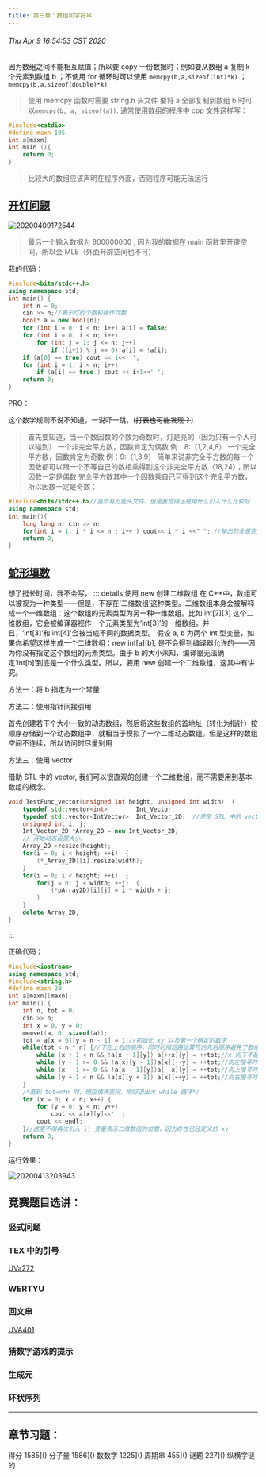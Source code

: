 ```yaml
---
title: 第三章：数组和字符串
---
```


###### Thu Apr 9 16:54:53 CST 2020

因为数组之间不能相互赋值；所以要 copy 一份数据时；例如要从数组 a 复制 k 个元素到数组 b ；不使用 for 循环时可以使用 
`memcpy(b,a,sizeof(int)*k)` ； `memcpy(b,a,sizeof(double)*k)` 

> 使用 memcpy 函数时需要 string.h 头文件 要将 a 全部复制到数组 b 时可以`memcpy(b, a, sizeof(a))`.
通常使用数组的程序中
cpp 文件这样写：

```cpp
#include<cstdio>
#define maxn 105
int a[maxn]
int main (){
    return 0;
}
```
>比较大的数组应该声明在程序外面，否则程序可能无法运行

## [开灯问题](https://www.luogu.com.cn/problem/P1876)  

![20200409172544](https://raw.githubusercontent.com/fengwei2002/Pictures_02/master/img/20200409172544.png)
>最后一个输入数据为 900000000 , 因为我的数据在 main 函数里开辟空间，所以会 MLE（外面开辟空间也不可）

我的代码：
``` cpp
#include<bits/stdc++.h>
using namespace std;
int main() {
	int n = 0;
	cin >> n;//表示灯的个数和操作次数
	bool* a = new bool[n];
	for (int i = 0; i < n; i++) a[i] = false;
	for (int i = 0; i < n; i++)
		for (int j = 1; j <= n; j++)
			if ((i+1) % j == 0) a[i] = !a[i];
	if (a[0] == true) cout << 1<<' ';
	for (int i = 1; i < n; i++)
		if (a[i] == true ) cout << i+1<<' ';
	return 0;
}
```

PRO：

这个数学规则不说不知道，一说吓一跳，(~~打表也可能发现？~~)

> 首先要知道，当一个数因数的个数为奇数时，灯是亮的（因为只有一个人可以碰到）
> 一个非完全平方数，因数肯定为偶数 例：8:（1,2,4,8）
> 一个完全平方数，因数肯定为奇数 例：9:（1,3,9）
> 简单来说非完全平方数的每一个因数都可以跟一个不等自己的数相乘得到这个非完全平方数（18,24）；所以因数一定是偶数
> 完全平方数其中一个因数乘自己可得到这个完全平方数，所以因数一定是奇数；

``` cpp
#include<bits/stdc++.h>//虽然有万能头文件，但是我觉得还是用什么引入什么比较好
using namespace std;
int main(){
    long long n; cin >> n;
    for(int i = 1; i * i <= n ; i++ ) cout<< i * i <<" "; //输出的全是完全平方数
    return 0;
}
```

## [蛇形填数](https://vjudge.net/problem/%E8%AE%A1%E8%92%9C%E5%AE%A2-T1410)

想了挺长时间，我不会写，
::: details 使用 new 创建二维数组
在 C++中，数组可以被视为一种类型——但是，不存在‘二维数组’这种类型。二维数组本身会被解释成一个一维数组：这个数组的元素类型为另一种一维数组。比如 int[2][3] 这个二维数组，它会被编译器视作一个元素类型为‘int[3]’的一维数组。并且，‘int[3]’和'int[4]'会被当成不同的数据类型。
假设 a, b 为两个 int 型变量，如果你希望这样生成一个二维数组：new int[a][b], 是不会得到编译器允许的——因为你没有指定这个数组的元素类型。由于 b 的大小未知，编译器无法确定‘int[b]’到底是一个什么类型。所以，要用 new 创建一个二维数组，这其中有讲究。

方法一：将 b 指定为一个常量

方法二：使用指针间接引用

首先创建若干个大小一致的动态数组，然后将这些数组的首地址（转化为指针）按顺序存储到一个动态数组中，就相当于模拟了一个二维动态数组。但是这样的数组空间不连续，所以访问时尽量别用

方法三：使用 vector

借助 STL 中的 vector, 我们可以很直观的创建一个二维数组，而不需要用到基本数组的概念。
```cpp
void TestFunc_vector(unsigned int height, unsigned int width)  {  
    typedef std::vector<int>        Int_Vector;  
    typedef std::vector<IntVector>  Int_Vector_2D;  //使用 STL 中的 vector 进行定义
    unsigned int i, j;  
    Int_Vector_2D *Array_2D = new Int_Vector_2D;  
    // 开始动态设置大小。
    Array_2D->resize(height);
    for(i = 0; i < height; ++i)  {
        (*_Array_2D)[i].resize(width);  
    }
    for(i = 0; i < height; ++i)  {
        for(j = 0; j < width; ++j)  {
            (*pArray2D)[i][j] = i * width + j;  
        }  
    }
    delete Array_2D;  
}  
```
:::

正确代码；
``` cpp
#include<iostream>
using namespace std;
#include<string.h>
#define maxn 20
int a[maxn][maxn];
int main() {
    int n, tot = 0;
    cin >> n;
    int x = 0, y = 0;
    memset(a, 0, sizeof(a));
    tot = a[x = 0][y = n - 1] = 1;//初始化 xy 以及第一个确定的数字
    while(tot < n * n) {//下左上右的顺序，同时利用短路运算符的先后顺序避免了数组的越界访问
        while (x + 1 < n && !a[x + 1][y]) a[++x][y] = ++tot;//x 向下不越界并且下一项是 0，就往下衍生一格，直到不满足条件退出
        while (y - 1 >= 0 && !a[x][y - 1])a[x][--y] = ++tot;//向左搜寻时，数字 y 不越界 (>=0），并且 a[x][y - 1] 为 0，就往左衍生一格，直到不满足条件退出
        while (x - 1 >= 0 && !a[x - 1][y])a[--x][y] = ++tot;//向上搜寻时，数字 x 不越界 (>= 0），并且 a[x-1][y] 为 0，就往上衍生一格，直到不满足条件退出
        while (y + 1 < n && !a[x][y + 1]) a[x][++y] = ++tot;//向右搜寻时，y 向右不越界并且往右的下一项是 0，就往右衍生一格，直到不满足条件退出
    } 
    /*直到 tot=n*n 时，理应填满空间，刚好退出大 while 循环*/
    for (x = 0; x < n; x++) {
        for (y = 0; y < n; y++)
            cout << a[x][y]<<' ';
        cout << endl;
    }//这里不用再次引入 ij 变量表示二维数组的位置，因为存在已经定义的 xy
    return 0;
}
```

运行效果：

![20200413203943](https://raw.githubusercontent.com/fengwei2002/Pictures_02/master/img/20200413203943.png)

## 竞赛题目选讲：

### 竖式问题



### TEX 中的引号 

[UVa272](https://feng-w.cn/post/suan-fa-xue-xi/uva/uva272.html)

### WERTYU



### 回文串

[UVA401](https://feng-w.cn/post/suan-fa-xue-xi/uva/uva401.html)

### 猜数字游戏的提示



### 生成元



### 环状序列



***

## 章节习题：

得分 1585]()
分子量 1586]()
数数字 1225]()
周期串 455]()
谜题 227]()
纵横字谜的
